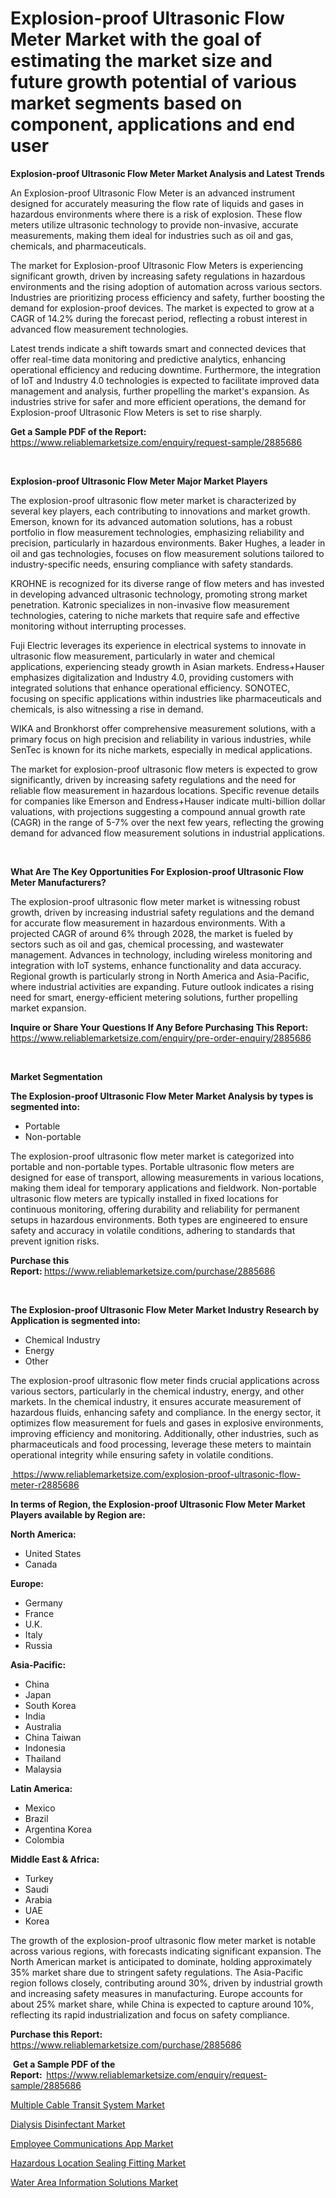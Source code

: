 <p><h1>Explosion-proof Ultrasonic Flow Meter Market with the goal of estimating the market size and future growth potential of various market segments based on component, applications and end user</h1></p><p><strong>Explosion-proof Ultrasonic Flow Meter Market Analysis and Latest Trends</strong></p>
<p><p>An Explosion-proof Ultrasonic Flow Meter is an advanced instrument designed for accurately measuring the flow rate of liquids and gases in hazardous environments where there is a risk of explosion. These flow meters utilize ultrasonic technology to provide non-invasive, accurate measurements, making them ideal for industries such as oil and gas, chemicals, and pharmaceuticals.</p><p>The market for Explosion-proof Ultrasonic Flow Meters is experiencing significant growth, driven by increasing safety regulations in hazardous environments and the rising adoption of automation across various sectors. Industries are prioritizing process efficiency and safety, further boosting the demand for explosion-proof devices. The market is expected to grow at a CAGR of 14.2% during the forecast period, reflecting a robust interest in advanced flow measurement technologies.</p><p>Latest trends indicate a shift towards smart and connected devices that offer real-time data monitoring and predictive analytics, enhancing operational efficiency and reducing downtime. Furthermore, the integration of IoT and Industry 4.0 technologies is expected to facilitate improved data management and analysis, further propelling the market's expansion. As industries strive for safer and more efficient operations, the demand for Explosion-proof Ultrasonic Flow Meters is set to rise sharply.</p></p>
<p><strong>Get a Sample PDF of the Report:&nbsp;</strong> <a href="https://www.reliablemarketsize.com/enquiry/request-sample/2885686?utm_campaign=1901&utm_medium=2&utm_source=Github&utm_content=ia&utm_term=13032025&utm_id=explosion-proof-ultrasonic-flow-meter">https://www.reliablemarketsize.com/enquiry/request-sample/2885686</a></p>
<p>&nbsp;</p>
<p><strong>Explosion-proof Ultrasonic Flow Meter Major Market Players</strong></p>
<p><p>The explosion-proof ultrasonic flow meter market is characterized by several key players, each contributing to innovations and market growth. Emerson, known for its advanced automation solutions, has a robust portfolio in flow measurement technologies, emphasizing reliability and precision, particularly in hazardous environments. Baker Hughes, a leader in oil and gas technologies, focuses on flow measurement solutions tailored to industry-specific needs, ensuring compliance with safety standards.</p><p>KROHNE is recognized for its diverse range of flow meters and has invested in developing advanced ultrasonic technology, promoting strong market penetration. Katronic specializes in non-invasive flow measurement technologies, catering to niche markets that require safe and effective monitoring without interrupting processes.</p><p>Fuji Electric leverages its experience in electrical systems to innovate in ultrasonic flow measurement, particularly in water and chemical applications, experiencing steady growth in Asian markets. Endress+Hauser emphasizes digitalization and Industry 4.0, providing customers with integrated solutions that enhance operational efficiency. SONOTEC, focusing on specific applications within industries like pharmaceuticals and chemicals, is also witnessing a rise in demand.</p><p>WIKA and Bronkhorst offer comprehensive measurement solutions, with a primary focus on high precision and reliability in various industries, while SenTec is known for its niche markets, especially in medical applications. </p><p>The market for explosion-proof ultrasonic flow meters is expected to grow significantly, driven by increasing safety regulations and the need for reliable flow measurement in hazardous locations. Specific revenue details for companies like Emerson and Endress+Hauser indicate multi-billion dollar valuations, with projections suggesting a compound annual growth rate (CAGR) in the range of 5-7% over the next few years, reflecting the growing demand for advanced flow measurement solutions in industrial applications.</p></p>
<p>&nbsp;</p>
<p><strong>What Are The Key Opportunities For Explosion-proof Ultrasonic Flow Meter Manufacturers?</strong></p>
<p><p>The explosion-proof ultrasonic flow meter market is witnessing robust growth, driven by increasing industrial safety regulations and the demand for accurate flow measurement in hazardous environments. With a projected CAGR of around 6% through 2028, the market is fueled by sectors such as oil and gas, chemical processing, and wastewater management. Advances in technology, including wireless monitoring and integration with IoT systems, enhance functionality and data accuracy. Regional growth is particularly strong in North America and Asia-Pacific, where industrial activities are expanding. Future outlook indicates a rising need for smart, energy-efficient metering solutions, further propelling market expansion.</p></p>
<p><strong>Inquire or Share Your Questions If Any Before Purchasing This Report:</strong> <a href="https://www.reliablemarketsize.com/enquiry/pre-order-enquiry/2885686?utm_campaign=1901&utm_medium=2&utm_source=Github&utm_content=ia&utm_term=13032025&utm_id=explosion-proof-ultrasonic-flow-meter">https://www.reliablemarketsize.com/enquiry/pre-order-enquiry/2885686</a></p>
<p>&nbsp;</p>
<p><strong>Market Segmentation</strong></p>
<p><strong>The Explosion-proof Ultrasonic Flow Meter Market Analysis by types is segmented into:</strong></p>
<p><ul><li>Portable</li><li>Non-portable</li></ul></p>
<p><p>The explosion-proof ultrasonic flow meter market is categorized into portable and non-portable types. Portable ultrasonic flow meters are designed for ease of transport, allowing measurements in various locations, making them ideal for temporary applications and fieldwork. Non-portable ultrasonic flow meters are typically installed in fixed locations for continuous monitoring, offering durability and reliability for permanent setups in hazardous environments. Both types are engineered to ensure safety and accuracy in volatile conditions, adhering to standards that prevent ignition risks.</p></p>
<p><strong>Purchase this Report:&nbsp;</strong><a href="https://www.reliablemarketsize.com/purchase/2885686?utm_campaign=1901&utm_medium=2&utm_source=Github&utm_content=ia&utm_term=13032025&utm_id=explosion-proof-ultrasonic-flow-meter">https://www.reliablemarketsize.com/purchase/2885686</a></p>
<p>&nbsp;</p>
<p><strong>The Explosion-proof Ultrasonic Flow Meter Market Industry Research by Application is segmented into:</strong></p>
<p><ul><li>Chemical Industry</li><li>Energy</li><li>Other</li></ul></p>
<p><p>The explosion-proof ultrasonic flow meter finds crucial applications across various sectors, particularly in the chemical industry, energy, and other markets. In the chemical industry, it ensures accurate measurement of hazardous fluids, enhancing safety and compliance. In the energy sector, it optimizes flow measurement for fuels and gases in explosive environments, improving efficiency and monitoring. Additionally, other industries, such as pharmaceuticals and food processing, leverage these meters to maintain operational integrity while ensuring safety in volatile conditions.</p></p>
<p><a href="https://www.reliablemarketsize.com/explosion-proof-ultrasonic-flow-meter-r2885686?utm_campaign=1901&utm_medium=2&utm_source=Github&utm_content=ia&utm_term=13032025&utm_id=explosion-proof-ultrasonic-flow-meter">&nbsp;https://www.reliablemarketsize.com/explosion-proof-ultrasonic-flow-meter-r2885686</a></p>
<p><strong>In terms of Region, the Explosion-proof Ultrasonic Flow Meter Market Players available by Region are:</strong></p>
<p>
    <p> <strong> North America: </strong>
        <ul>
            <li>United States</li>
            <li>Canada</li>
        </ul>
        </p> 
    <p> <strong> Europe: </strong>
        <ul>
            <li>Germany</li>
            <li>France</li>
            <li>U.K.</li>
            <li>Italy</li>
            <li>Russia</li>
        </ul>
        </p> 
    <p> <strong> Asia-Pacific: </strong>
        <ul>
            <li>China</li>
            <li>Japan</li>
            <li>South Korea</li>
            <li>India</li>
            <li>Australia</li>
            <li>China Taiwan</li>
            <li>Indonesia</li>
            <li>Thailand</li>
            <li>Malaysia</li>
        </ul>
        </p> 
    <p> <strong> Latin America: </strong>
        <ul>
            <li>Mexico</li>
            <li>Brazil</li>
            <li>Argentina Korea</li>
            <li>Colombia</li>
        </ul>
        </p> 
    <p> <strong> Middle East & Africa: </strong>
        <ul>
            <li>Turkey</li>
            <li>Saudi</li>
            <li>Arabia</li>
            <li>UAE</li>
            <li>Korea</li>
        </ul>
    </p>
    </p>
<p><p>The growth of the explosion-proof ultrasonic flow meter market is notable across various regions, with forecasts indicating significant expansion. The North American market is anticipated to dominate, holding approximately 35% market share due to stringent safety regulations. The Asia-Pacific region follows closely, contributing around 30%, driven by industrial growth and increasing safety measures in manufacturing. Europe accounts for about 25% market share, while China is expected to capture around 10%, reflecting its rapid industrialization and focus on safety compliance.</p></p>
<p><strong>Purchase this Report: </strong><a href="https://www.reliablemarketsize.com/purchase/2885686?utm_campaign=1901&utm_medium=2&utm_source=Github&utm_content=ia&utm_term=13032025&utm_id=explosion-proof-ultrasonic-flow-meter">https://www.reliablemarketsize.com/purchase/2885686</a></p>
<p>&nbsp;<strong>Get a Sample PDF of the Report:&nbsp;&nbsp;</strong><a href="https://www.reliablemarketsize.com/enquiry/request-sample/2885686?utm_campaign=1901&utm_medium=2&utm_source=Github&utm_content=ia&utm_term=13032025&utm_id=explosion-proof-ultrasonic-flow-meter">https://www.reliablemarketsize.com/enquiry/request-sample/2885686</a></p>
<p><strong></strong></p>
<p><p><a href="https://github.com/motosyuliq/Market-Research-Report-List-1/blob/main/multiple-cable-transit-system-market.md?utm_campaign=1901&utm_medium=2&utm_source=Github&utm_content=ia&utm_term=13032025&utm_id=explosion-proof-ultrasonic-flow-meter">Multiple Cable Transit System Market</a></p><p><a href="https://github.com/muskoaizahfi/Market-Research-Report-List-1/blob/main/dialysis-disinfectant-market.md?utm_campaign=1901&utm_medium=2&utm_source=Github&utm_content=ia&utm_term=13032025&utm_id=explosion-proof-ultrasonic-flow-meter">Dialysis Disinfectant Market</a></p><p><a href="https://github.com/lotoahshaiek/Market-Research-Report-List-1/blob/main/employee-communications-app-market.md?utm_campaign=1901&utm_medium=2&utm_source=Github&utm_content=ia&utm_term=13032025&utm_id=explosion-proof-ultrasonic-flow-meter">Employee Communications App Market</a></p><p><a href="https://github.com/thapabylers2/Market-Research-Report-List-1/blob/main/hazardous-location-sealing-fitting-market.md?utm_campaign=1901&utm_medium=2&utm_source=Github&utm_content=ia&utm_term=13032025&utm_id=explosion-proof-ultrasonic-flow-meter">Hazardous Location Sealing Fitting Market</a></p><p><a href="https://github.com/ryantindyaiz/Market-Research-Report-List-1/blob/main/water-area-information-solutions-market.md?utm_campaign=1901&utm_medium=2&utm_source=Github&utm_content=ia&utm_term=13032025&utm_id=explosion-proof-ultrasonic-flow-meter">Water Area Information Solutions Market</a></p></p>